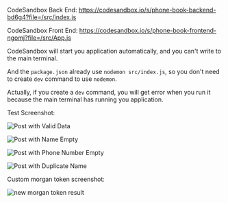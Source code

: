CodeSandbox Back End: https://codesandbox.io/s/phone-book-backend-bd6g4?file=/src/index.js

CodeSandbox Front End: https://codesandbox.io/s/phone-book-frontend-ngomj?file=/src/App.js

CodeSandbox will start you application automatically, and you can't write to the main terminal. 

And the `package.json` already use `nodemon src/index.js`, so you don't need to create `dev` command to use `nodemon`. 

Actually, if you create a `dev` command, you will get error when you run it because the main terminal has running you application.

Test Screenshot: 


![Post with Valid Data](https://github.com/fish-404/fullstackopen-fish/blob/master/part3/Phone%20Book%20Backend/postWithDatas.png)

![Post with Name Empty](https://github.com/fish-404/fullstackopen-fish/blob/master/part3/Phone%20Book%20Backend/postNameMissing.png)

![Post with Phone Number Empty](https://github.com/fish-404/fullstackopen-fish/blob/master/part3/Phone%20Book%20Backend/postPhoneMissing.png)

![Post with Duplicate Name](https://github.com/fish-404/fullstackopen-fish/blob/master/part3/Phone%20Book%20Backend/postUnique.png)

Custom morgan token screenshot:

![new morgan token result](https://github.com/fish-404/fullstackopen-fish/blob/master/part3/Phone%20Book%20Backend/morganMyToken.png)
